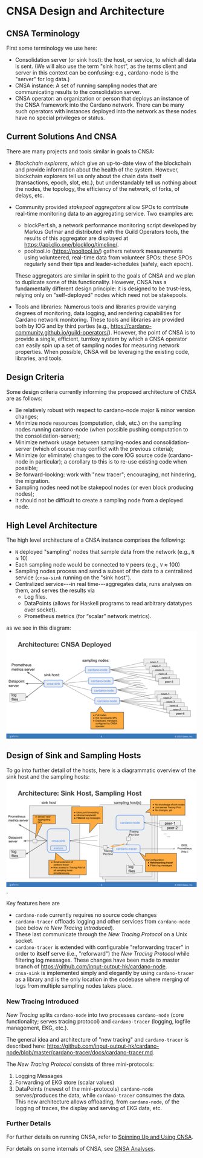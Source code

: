 # CNSA Design and Architecture
## CNSA Terminology

First some terminology we use here:

- Consolidation server (or sink host): the host, or service, to which
  all data is sent.  (We will also use the term "sink host", as the
  terms client and server in this context can be confusing: e.g.,
  cardano-node is the "server" for log data.)
- CNSA instance: A set of running sampling nodes that are
  communicating results to the consolidation server.
- CNSA operator: an organization or person that deploys an instance of
  the CNSA framework into the Cardano network.  There can be many such
  operators with instances deployed into the network as these nodes
  have no special privileges or status.
  
## Current Solutions And CNSA

There are many projects and tools similar in goals to CNSA:
 - *Blockchain explorers*, which give an up-to-date view of the
   blockchain and provide information about the health of the
   system. However, blockchain explorers tell us only about the chain
   data itself (transactions, epoch, slot, etc.), but understandably
   tell us nothing about the nodes, the topology, the efficiency of
   the network, of forks, of delays, etc.
- Community provided *stakepool aggregators* allow SPOs to contribute
  real-time monitoring data to an aggregating service. Two examples
  are:
  - blockPerf.sh, a network performance monitoring script developed by
    Markus Gufmar and distributed with the Guild Operators tools, the
    results of this aggregator are displayed at
    https://api.clio.one/blocklog/timeline/.
  - pooltool.io (https://pooltool.io/) gathers network measurements
    using volunteered, real-time data from volunteer SPOs: these SPOs
    regularly send their tips and leader-schedules (safely, each
    epoch).

  These aggregators are similar in spirit to the goals of CNSA and we
  plan to duplicate some of this functionality.  However, CNSA has a
  fundamentally different design principle: it is designed to be
  trust-less, relying only on "self-deployed" nodes which need not be
  stakepools.

- Tools and libraries: Numerous tools and libraries provide varying
  degrees of monitoring, data logging, and rendering capabilities for
  Cardano network monitoring. These tools and libraries are provided
  both by IOG and by third parties (e.g.,
  https://cardano-community.github.io/guild-operators/). However, the
  point of CNSA is to provide a single, efficient, turnkey system by
  which a CNSA operator can easily spin up a set of sampling nodes for
  measuring network properties.  When possible, CNSA will be
  leveraging the existing code, libraries, and tools.

## Design Criteria

Some design criteria currently informing the proposed architecture of CNSA are as follows:
- Be relatively robust with respect to cardano-node major & minor
  version changes;
- Minimize node resources (computation, disk, etc.) on the sampling
  nodes running cardano-node (when possible pushing computation to the
  consolidation-server);
- Minimize network usage between sampling-nodes and
  consolidation-server (which of course may conflict with the previous
  criteria);
- Minimize (or eliminate) changes to the core IOG source code
  (cardano-node in particular); a corollary to this is to re-use
  existing code when possible;
- Be forward-looking: work with "new tracer"; encouraging, not hindering, the migration.
- Sampling nodes need not be stakepool nodes (or even block producing
  nodes);
- It should not be difficult to create a sampling node from a deployed
  node.

## High Level Architecture

The high level architecture of a CNSA instance comprises the following:
- `N` deployed "sampling" nodes that sample data from the network (e.g.,
  `N` ≈ 10)
- Each sampling node would be connected to `V` peers (e.g., `V` ≈ 100)
- Sampling nodes process and send a subset of the data to a
  centralized service (`cnsa-sink` running on the "sink host").
- Centralized service---in real time---aggregates data, runs analyses
  on them, and serves the results via
  - Log files.
  - DataPoints (allows for Haskell programs to read arbitrary
    datatypes over socket).
  - Prometheus metrics (for “scalar” network metrics).

as we see in this diagram:
![Alt](architecture-deployed.svg)

## Design of Sink and Sampling Hosts

To go into further detail of the hosts, here is a diagrammatic
overview of the sink host and the sampling hosts:
![Alt](architecture-hosts.svg).

Key features here are
- `cardano-node` currently requires no source code changes
- `cardano-tracer` offloads logging and other services from
  `cardano-node` (see below re *New Tracing Introduced*).
- These last communicate through the *New Tracing Protocol* on a Unix
  socket.
- `cardano-tracer` is extended with configurable "reforwarding tracer"
  in order to **itself** serve (i.e., "reforward") the *New Tracing
  Protocol* while filtering log messages.  These changes have been 
  made to master branch of https://github.com/input-output-hk/cardano-node.
- `cnsa-sink` is implemented simply and elegantly by using
  `cardano-tracer` as a library and is the only location in the
  codebase where merging of logs from multiple sampling nodes takes
  place.

### New Tracing Introduced

*New Tracing* splits `cardano-node` into two processes `cardano-node`
(core functionality; serves tracing protocol) and `cardano-tracer`
(logging, logfile management, EKG, etc.).

The general idea and architecture of "new tracing" and
`cardano-tracer` is described here:
https://github.com/input-output-hk/cardano-node/blob/master/cardano-tracer/docs/cardano-tracer.md.

The *New Tracing Protocol* consists of three mini-protocols:
1. Logging Messages
2. Forwarding of EKG store (scalar values)
3. DataPoints (newest of the mini-protocols)
`cardano-node` serves/produces the data, while `cardano-tracer`
consumes the data.  This new architecture allows offloading,
from `cardano-node`, of the logging of traces, the display and serving
of EKG data, etc.

### Further Details

For further details on running CNSA, refer to [Spinning Up and Using
CNSA](RunningCNSA.md).

For details on some internals of CNSA, see [CNSA Analyses](Analyses.md).

